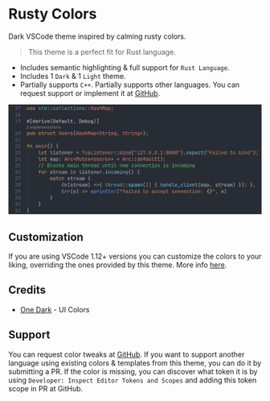 # Rusty Colors

Dark VSCode theme inspired by calming rusty colors.

> This theme is a perfect fit for Rust language.

- Includes semantic highlighting & full support for `Rust Language`.
- Includes 1 `Dark` & 1 `Light` theme.
- Partially supports `C++`. Partially supports other languages. You can request support or implement it at [GitHub](https://github.com/IoaNNUwU/rusty-colors.git).

![Example.png](https://github.com/IoaNNUwU/rusty-colors/blob/master/img/Example.png)

## Customization

If you are using VSCode 1.12+ versions you can customize the colors to your liking, overriding the ones provided by this theme. More info [here](https://code.visualstudio.com/docs/getstarted/theme-color-reference).

## Credits

- [One Dark](https://github.com/akamud/vscode-theme-onedark) - UI Colors

## Support

You can request color tweaks at [GitHub](https://github.com/IoaNNUwU/rusty-colors.git). If you want to support another language using existing colors & templates from this theme, you can do it by submitting a PR. If the color is missing, you can discover what token it is by using `Developer: Inspect Editor Tokens and Scopes` and adding this token scope in PR at GitHub.
